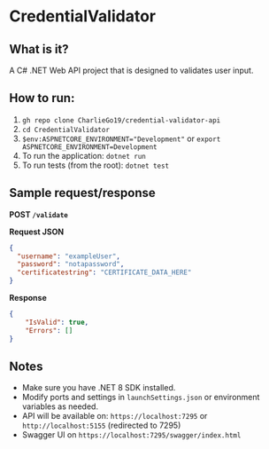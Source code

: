 # CredentialValidator

## What is it?

A C# .NET Web API project that is designed to validates user input.

## How to run:

1. `gh repo clone CharlieGo19/credential-validator-api`
2. `cd CredentialValidator`
3. `$env:ASPNETCORE_ENVIRONMENT="Development"` or `export ASPNETCORE_ENVIRONMENT=Development`
4. To run the application: `dotnet run`
5. To run tests (from the root): `dotnet test`

## Sample request/response

**POST `/validate`**

**Request JSON**
```json
{
  "username": "exampleUser",
  "password": "notapassword",
  "certificatestring": "CERTIFICATE_DATA_HERE"
}
```
**Response**
```json
{
    "IsValid": true,
    "Errors": []
}
```

## Notes

- Make sure you have .NET 8 SDK installed.
- Modify ports and settings in `launchSettings.json` or environment variables as needed.
- API will be available on: `https://localhost:7295` or `http://localhost:5155` (redirected to 7295)
- Swagger UI on `https://localhost:7295/swagger/index.html`

